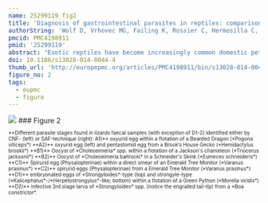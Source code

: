 ```yaml
---
name: 25299119_fig2
title: 'Diagnosis of gastrointestinal parasites in reptiles: comparison of two coprological methods.'
authorString: 'Wolf D, Vrhovec MG, Failing K, Rossier C, Hermosilla C, Pantchev N.'
pmcid: PMC4198911
pmid: '25299119'
abstract: "Exotic reptiles have become increasingly common domestic pets worldwide and are well known to be carriers of different parasites including some with zoonotic potential. The need of accurate diagnosis of gastrointestinal endoparasite infections in domestic reptiles is therefore essential, not only for the well-being of captive reptiles but also for the owners. Here, two different approaches for the detection of parasite stages in reptile faeces were compared: a combination of native and iodine stained direct smears together with a flotation technique (CNF) versus the standard SAF-method.A total of 59 different reptile faeces (20 lizards, 22 snakes, 17 tortoises) were coprologically analyzed by the two methods for the presence of endoparasites. Analyzed reptile faecal samples contained a broad spectrum of parasites (total occurence 93.2%, n = 55) including different species of nematodes (55.9%, n = 33), trematodes (15.3%, n = 9), pentastomids (3.4%, n = 2) and protozoans (47.5%, n = 28). Associations between the performances of both methods to detect selected single parasite stages or groups of such were evaluated by Fisher's exact test and marginal homogeneity was tested by the McNemar test. In 88.1% of all examined samples (n = 52, 95% confidence interval [CI] = 77.1 - 95.1%) the two diagnostic methods rendered differing results, and the McNemar test for paired observations showed highly significant differences of the detection frequency (P < 0.0001).The combination of direct smears/flotation proved superior in the detection of flagellates trophozoites, coccidian oocysts and nematode eggs, especially those of oxyurids. SAF-technique was superior in detecting larval stages and trematode eggs, but this advantage failed to be statistically significant (P = 0.13). Therefore, CNF is the recommended method for routine faecal examination of captive reptiles while the SAF-technique is advisable as additional measure particularly for wild caught animals and individuals which are to be introduced into captive collections."
doi: 10.1186/s13028-014-0044-4
thumb_url: 'http://europepmc.org/articles/PMC4198911/bin/s13028-014-0044-4-2.gif'
figure_no: 2
tags:
  - eupmc
  - figure
---
```

<img src='http://europepmc.org/articles/PMC4198911/bin/s13028-014-0044-4-2.jpg' style='max-height: 300px'>
### Figure 2
<p style='font-size: 10px;'>**Different parasite stages found in lizards faecal samples (with exception of D1-2) identified either by CNF- (left) or SAF-technique (right): A1)** oxyurid egg within a flotation of a Bearded Dragon (*Pogona viticeps*) **A2)** oxyurid egg (left) and pentastomid egg from a Brook’s House Gecko (*Hemidactylus brookii*) **B1)** Oocyst of *Choleoeimeria* spp. within a flotation of a Jackson's chameleon (*Triocerus jacksonii*) **B2)** Oocyst of *Choleoeimeria baltrocki* in a Schneider's Skink (*Eumeces schneideris*) **C1)** Spirurid egg (Physalopterinae) within a direct smear of an Emerald Tree Monitor (*Varanus prasinus*) **C2)** spirurid eggs (Physalopterinae) from a Emerald Tree Monitor (*Varanus prasinus*) **D1)** embryonated eggs of *Strongyloides*-type (top) and strongyle-type (*Kalicephalus*-/*Herpetostrongylus*-like; bottom) within a flotation of a Green Python (*Morelia viridis*) **D2)** infective 3rd stage larva of *Strongyloides* spp. (notice the engrailed tail-tip) from a *Boa constrictor*.</p>